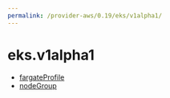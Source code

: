 ```yaml
---
permalink: /provider-aws/0.19/eks/v1alpha1/
---
```


# eks.v1alpha1



* [fargateProfile](fargateProfile.md)
* [nodeGroup](nodeGroup.md)